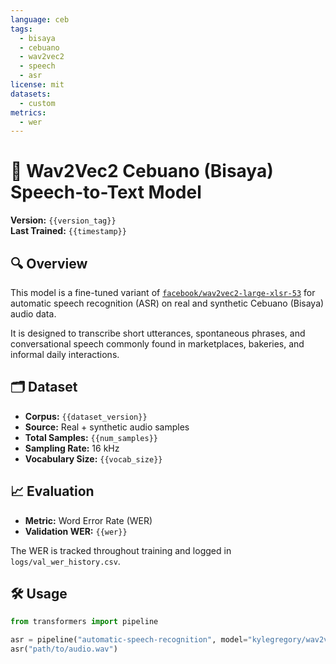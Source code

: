 ```yaml
---
language: ceb
tags:
  - bisaya
  - cebuano
  - wav2vec2
  - speech
  - asr
license: mit
datasets:
  - custom
metrics:
  - wer
---
```


# 📢 Wav2Vec2 Cebuano (Bisaya) Speech-to-Text Model

**Version:** `{{version_tag}}`  
**Last Trained:** `{{timestamp}}`

## 🔍 Overview

This model is a fine-tuned variant of [`facebook/wav2vec2-large-xlsr-53`](https://huggingface.co/facebook/wav2vec2-large-xlsr-53) for automatic speech recognition (ASR) on real and synthetic Cebuano (Bisaya) audio data.

It is designed to transcribe short utterances, spontaneous phrases, and conversational speech commonly found in marketplaces, bakeries, and informal daily interactions.

## 🗂️ Dataset

- **Corpus:** `{{dataset_version}}`
- **Source:** Real + synthetic audio samples  
- **Total Samples:** `{{num_samples}}`
- **Sampling Rate:** 16 kHz
- **Vocabulary Size:** `{{vocab_size}}`

## 📈 Evaluation

- **Metric:** Word Error Rate (WER)
- **Validation WER:** `{{wer}}`

The WER is tracked throughout training and logged in `logs/val_wer_history.csv`.

## 🛠️ Usage

```python
from transformers import pipeline

asr = pipeline("automatic-speech-recognition", model="kylegregory/wav2vec2-cebuano")
asr("path/to/audio.wav")

